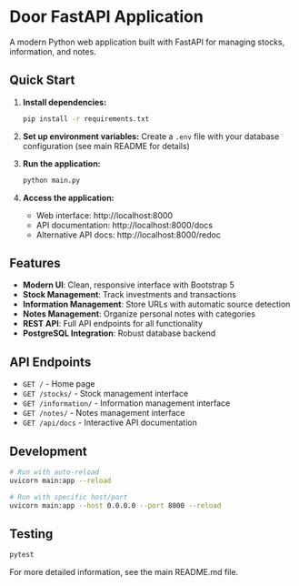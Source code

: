 # Door FastAPI Application

A modern Python web application built with FastAPI for managing stocks, information, and notes.

## Quick Start

1. **Install dependencies:**
   ```bash
   pip install -r requirements.txt
   ```

2. **Set up environment variables:**
   Create a `.env` file with your database configuration (see main README for details)

3. **Run the application:**
   ```bash
   python main.py
   ```

4. **Access the application:**
   - Web interface: http://localhost:8000
   - API documentation: http://localhost:8000/docs
   - Alternative API docs: http://localhost:8000/redoc

## Features

- **Modern UI**: Clean, responsive interface with Bootstrap 5
- **Stock Management**: Track investments and transactions
- **Information Management**: Store URLs with automatic source detection
- **Notes Management**: Organize personal notes with categories
- **REST API**: Full API endpoints for all functionality
- **PostgreSQL Integration**: Robust database backend

## API Endpoints

- `GET /` - Home page
- `GET /stocks/` - Stock management interface
- `GET /information/` - Information management interface
- `GET /notes/` - Notes management interface
- `GET /api/docs` - Interactive API documentation

## Development

```bash
# Run with auto-reload
uvicorn main:app --reload

# Run with specific host/port
uvicorn main:app --host 0.0.0.0 --port 8000 --reload
```

## Testing

```bash
pytest
```

For more detailed information, see the main README.md file.
